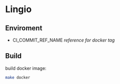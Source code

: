 # Lingio

## Enviroment

* CI_COMMIT_REF_NAME *reference for docker tag*

## Build

build docker image: 
```bash
make docker
```